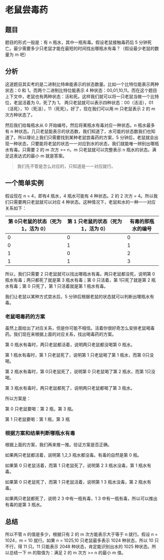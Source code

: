 # 老鼠尝毒药

## 题目

题目的形式一般是：有 n 瓶水，其中一瓶有毒。假设老鼠接触毒药后 5 分钟死亡。最少需要多少只老鼠才能在最短的时间找出哪瓶水有毒？（假设最少老鼠的数量为 m 吧）

## 分析

这道题目其实考的是二进制比特串能表示的状态数量。比如一个比特位能表示两种状态：0 和 1。而两个二进制比特位能表示 4 种状态：00,01,10,11。而在这个题目上下文中，老鼠也有两种状态：活和死。这样我们就可以将一只老鼠当做一个比特位，老鼠活着为 0，死了为 1。 两只老鼠就可以表示四种状态：00（活活），01（活死），10（死活），11（死死）。好了，现在我们可以用 m 只老鼠表示 2 的 m 次方种状态了。

然后我们给每瓶水从 0 开始编号。然后将某瓶水有毒对应一种状态。n 瓶水最多有 n 种状态。几只老鼠能表示的状态数，我们知道了，水可能的状态数我们也知道了。所以理论上我们只需要找到某种老鼠尝毒药的方案，5 分钟后，老鼠就会出现一种状态，只要能将老鼠的状态一一对应到水的状态，我们就能唯一辨别出哪瓶水有毒。只需要 2 的 m 次方 >= n，m 只老鼠就可以完整表示 n 瓶水的状态。满足这表达式的最小 m 就是答案。

>   我们先不管是怎么对应的，只知道是一一对应就行。

## 一个简单实例

假设现在 n = 4，即有4 瓶水，4 瓶水可能有 4 种状态。2 的 2 次方 = 4。所以我们只需要两只老鼠就可以对应 4 种状态。这种情况下，老鼠和水的一种一一对应关系如下：

| 第 0只老鼠的状态（死为 1，活为 0） | 第 1 只老鼠的状态（死为 1，活为 0） | 有毒的那瓶水的编号 |
| -------------------- | --------------------- | --------- |
| 0                    | 0                     | 0         |
| 0                    | 1                     | 1         |
| 1                    | 0                     | 2         |
| 1                    | 1                     | 3         |

所以，我们只需要 2 只老鼠就可以找出哪瓶水有毒。两只老鼠都没死，说明第 0 瓶水有毒；两只都死了就是第 3 瓶水有毒；第 0 只活着，第 1只死了就是第 2 瓶水有毒；第 0 只死了，第 1 只活着就是第 1 瓶水有毒。

我们让老鼠以某种方式尝水后，5 分钟后根据老鼠的状态就可以判断出哪瓶水有毒。

### 老鼠喝毒药的方案

虽然上面给出了对应关系，但是你可能不相信。活着你很好奇怎么安排老鼠喝毒药。我们现在来根据上面的对应关系，找出喝毒药的方案。

第 0 瓶水有毒时，两只老鼠都活着，说明两只老鼠都没喝第 0 瓶水。

第 1 瓶水有毒时，第 1 只老鼠死了，说明第 1 只老鼠喝了第 1 瓶水，而第 0只没喝。

第 2 瓶水有毒时，第 0只老鼠死了，说明第 0 只老鼠喝了第 2 瓶水，而第 1只没喝。

第 3 瓶水有毒时，两只老鼠都死了，说明两只老鼠都喝了第 3 瓶水。

所以方案是：

第 0 只老鼠要喝：第 2 瓶，第 3 瓶。

第 1 只老鼠要喝：第 1 瓶，第 3 瓶

### 根据方案和结果判断哪瓶水有毒

根据上面的方案，我们再来推一推。验证方案是否正确。

如果两只老鼠都活着，说明第 1,2,3 瓶水都没毒。有毒的自然是第 0 瓶。

如果第 0 只老鼠活着，而第 1 只老鼠死了，说明第 2 3 瓶水没毒，第 1 瓶水有毒。

如果第 0 只老鼠死了，而第 1 只老鼠活着，说明第 1 3 瓶水没毒，第 2 瓶水有毒。

如果两只老鼠都死了，说明 2 3 中有一瓶有毒，1 3 中有一瓶有毒，所以可以推出有毒的是第 3 瓶水。

## 总结

所以不管 n 的值是多少，根据只有 2 的 m 次方能表示大于等于 n 就行。假设 n = 1024，m = 10 就行。如果 n = 1025,10 只老鼠最多表示 1024 种状态，所以 10 只不行，得 11 只。11 只能表示 2048 种状态，肯定能识别出水的 1025 种状态。所以总结一下 m 的取值为：满足 2 的 m 次方 >= n 的最小 m 值。